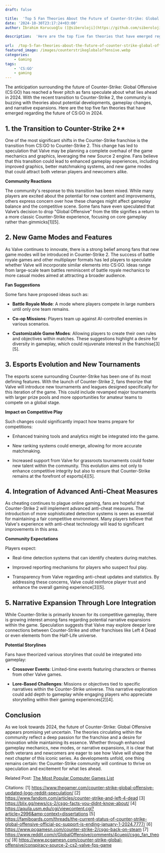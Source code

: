 ```yaml
---
draft: false

title:  'Top 5 Fan Theories About the Future of Counter-Strike: Global Offensive 2024'
date: '2024-10-30T23:17:24+03:00'
author: İbrahim Korucuoğlu ([@siberoloji](https://github.com/siberoloji))

description:  'Here are the top five fan theories that have emerged regarding the future of CS:GO in 2024' 
 
url:  /top-5-fan-theories-about-the-future-of-counter-strike-global-offensive-2024/
featured_image: /images/counterstrikeglobaloffensive.webp
categories:
    - Gaming
tags:
    - 'CS:GO'
    - gaming
---
```



The anticipation surrounding the future of Counter-Strike: Global Offensive (CS:GO) has reached a fever pitch as fans speculate about what lies ahead in 2024. With the recent transition to Counter-Strike 2, the community is buzzing with theories about potential developments, gameplay changes, and narrative expansions. Here are the top five fan theories that have emerged regarding the future of CS:GO in 2024.



## 1. the Transition to Counter-Strike 2**



One of the most significant shifts in the Counter-Strike franchise is the transition from CS:GO to Counter-Strike 2. This change has led to speculation that Valve may be planning a complete overhaul of the game mechanics and graphics, leveraging the new Source 2 engine. Fans believe that this transition could lead to enhanced gameplay experiences, including improved graphics, better matchmaking systems, and new game modes that could attract both veteran players and newcomers alike.



**Community Reactions**



The community's response to this transition has been mixed. While many players are excited about the potential for new content and improvements, others express concern over how these changes might affect gameplay balance and the competitive scene. Some fans have even speculated that Valve’s decision to drop "Global Offensive" from the title signifies a return to a more classic Counter-Strike experience, focusing on core gameplay rather than gimmicks[1][5].



## 2. **New Game Modes and Features**



As Valve continues to innovate, there is a strong belief among fans that new game modes will be introduced in Counter-Strike 2. The success of battle royale games and other multiplayer formats has led players to speculate whether Valve will incorporate similar elements into CS:GO. Ideas range from large-scale team battles reminiscent of battle royale mechanics to more casual modes aimed at attracting a broader audience.



**Fan Suggestions**



Some fans have proposed ideas such as:


* **Battle Royale Mode**: A mode where players compete in large numbers until only one team remains.

* **Co-op Missions**: Players team up against AI-controlled enemies in various scenarios.

* **Customizable Game Modes**: Allowing players to create their own rules and objectives within matches.
These suggestions highlight a desire for diversity in gameplay, which could rejuvenate interest in the franchise[3][5].



## 3. **Esports Evolution and New Tournaments**



The esports scene surrounding Counter-Strike has been one of its most defining features. With the launch of Counter-Strike 2, fans theorize that Valve will introduce new tournaments and leagues designed specifically for this iteration of the game. This could include revamped major tournaments with larger prize pools and more opportunities for amateur teams to compete on a global stage.



**Impact on Competitive Play**



Such changes could significantly impact how teams prepare for competitions:


* Enhanced training tools and analytics might be integrated into the game.

* New ranking systems could emerge, allowing for more accurate matchmaking.

* Increased support from Valve for grassroots tournaments could foster new talent within the community.
This evolution aims not only to enhance competitive integrity but also to ensure that Counter-Strike remains at the forefront of esports[4][5].



## 4. **Integration of Advanced Anti-Cheat Measures**



As cheating continues to plague online gaming, fans are hopeful that Counter-Strike 2 will implement advanced anti-cheat measures. The introduction of more sophisticated detection systems is seen as essential for maintaining a fair competitive environment. Many players believe that Valve's experience with anti-cheat technology will lead to significant improvements in this area.



**Community Expectations**



Players expect:


* Real-time detection systems that can identify cheaters during matches.

* Improved reporting mechanisms for players who suspect foul play.

* Transparency from Valve regarding anti-cheat updates and statistics.
By addressing these concerns, Valve could reinforce player trust and enhance the overall gaming experience[3][5].



## 5. **Narrative Expansion Through Lore Integration**



While Counter-Strike is primarily known for its competitive gameplay, there is growing interest among fans regarding potential narrative expansions within the game. Speculation suggests that Valve may explore deeper lore connections between Counter-Strike and other franchises like Left 4 Dead or even elements from the Half-Life universe.



**Potential Storylines**



Fans have theorized various storylines that could be integrated into gameplay:


* **Crossover Events**: Limited-time events featuring characters or themes from other Valve games.

* **Lore-Based Challenges**: Missions or objectives tied to specific narratives within the Counter-Strike universe.
This narrative exploration could add depth to gameplay while engaging players who appreciate storytelling within their gaming experiences[2][4].



## Conclusion



As we look towards 2024, the future of Counter-Strike: Global Offensive appears promising yet uncertain. The theories circulating within the community reflect a deep passion for the franchise and a desire for innovation while maintaining its essence. Whether through enhanced gameplay mechanics, new modes, or narrative expansions, it is clear that both veterans and newcomers are eager to see how Valve will shape the next chapter of this iconic series. As developments unfold, one thing remains certain: the Counter-Strike community will continue to thrive on speculation and excitement for what lies ahead.



Related Post: <a href="https://www.siberoloji.com/the-most-popular-computer-games-list/" target="_blank" rel="noreferrer noopener">The Most Popular Computer Games List</a>



Citations: [1] <a href="https://www.thegamer.com/counter-strike-global-offensive-updated-logo-reddit-speculation/">https://www.thegamer.com/counter-strike-global-offensive-updated-logo-reddit-speculation/</a> [2] https://www.fandom.com/articles/counter-strike-and-left-4-dead [3] https://blix.gg/news/cs-2/csgo-facts-you-didnt-know-about/ [4] https://aquila.usm.edu/cgi/viewcontent.cgi?article=2996&amp;context=dissertations [5] https://famiboards.com/threads/the-current-status-of-counter-strike-global-offensive-official-pc-support-is-ending-january-1-2024.7777/ [6] https://www.pcgamesn.com/counter-strike-2/csgo-back-on-steam [7] https://www.reddit.com/r/GlobalOffensive/comments/4cuepi/csgo_fan_theory/ [8] https://www.pcgamesn.com/counter-strike-global-offensive/conspiracy-source-2-cs2-valve-fps-game
